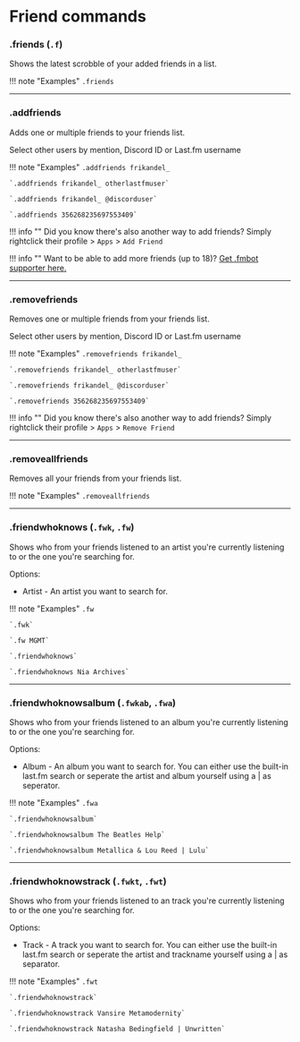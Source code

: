 # Friend commands

### .friends (`.f`)

Shows the latest scrobble of your added friends in a list.

!!! note "Examples"
    `.friends`

---

### .addfriends

Adds one or multiple friends to your friends list.

Select other users by mention, Discord ID or Last.fm username

!!! note "Examples"
    `.addfriends frikandel_`

    `.addfriends frikandel_ otherlastfmuser`

    `.addfriends frikandel_ @discorduser`

    `.addfriends 356268235697553409`


!!! info ""
    Did you know there's also another way to add friends? Simply rightclick their profile > `Apps` > `Add Friend`

!!! info ""
    Want to be able to add more friends (up to 18)? <a href="/supporter/">Get .fmbot supporter here.</a>

---

### .removefriends

Removes one or multiple friends from your friends list.

Select other users by mention, Discord ID or Last.fm username

!!! note "Examples"
    `.removefriends frikandel_`

    `.removefriends frikandel_ otherlastfmuser`

    `.removefriends frikandel_ @discorduser`

    `.removefriends 356268235697553409`

!!! info ""
    Did you know there's also another way to add friends? Simply rightclick their profile > `Apps` > `Remove Friend`

---

### .removeallfriends

Removes all your friends from your friends list.

!!! note "Examples"
    `.removeallfriends`



---

### .friendwhoknows (`.fwk`, `.fw`)

Shows who from your friends listened to an artist you're currently listening to or the one you're searching for.

Options:

* Artist - An artist you want to search for.

!!! note "Examples"
    `.fw`

    `.fwk`

    `.fw MGMT`

    `.friendwhoknows`

    `.friendwhoknows Nia Archives`

---

### .friendwhoknowsalbum (`.fwkab`, `.fwa`)

Shows who from your friends listened to an album you're currently listening to or the one you're searching for.

Options:

* Album - An album you want to search for. You can either use the built-in last.fm search or seperate the artist and album yourself using a | as seperator.

!!! note "Examples"
    `.fwa`

    `.friendwhoknowsalbum`

    `.friendwhoknowsalbum The Beatles Help`

    `.friendwhoknowsalbum Metallica & Lou Reed | Lulu`

    
---

### .friendwhoknowstrack (`.fwkt`, `.fwt`)

Shows who from your friends listened to an track you're currently listening to or the one you're searching for.

Options:

* Track - A track you want to search for. You can either use the built-in last.fm search or seperate the artist and trackname yourself using a | as separator.

!!! note "Examples"
    `.fwt`

    `.friendwhoknowstrack`

    `.friendwhoknowstrack Vansire Metamodernity`

    `.friendwhoknowstrack Natasha Bedingfield | Unwritten`


